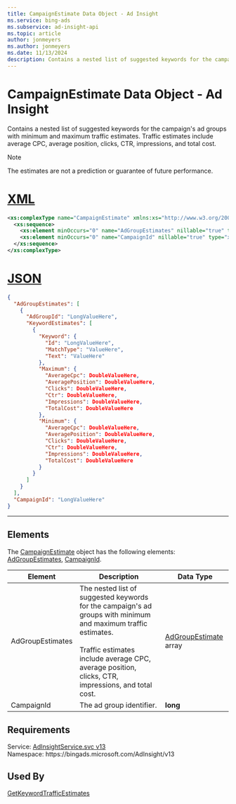 ```yaml
---
title: CampaignEstimate Data Object - Ad Insight
ms.service: bing-ads
ms.subservice: ad-insight-api
ms.topic: article
author: jonmeyers
ms.author: jonmeyers
ms.date: 11/13/2024
description: Contains a nested list of suggested keywords for the campaign's ad groups with minimum and maximum traffic estimates.
---
```

# CampaignEstimate Data Object - Ad Insight
Contains a nested list of suggested keywords for the campaign's ad groups with minimum and maximum traffic estimates. Traffic estimates include average CPC, average position, clicks, CTR, impressions, and total cost.

> [!NOTE]
> The estimates are not a prediction or guarantee of future performance.

# [XML](#tab/xml)

```xml
<xs:complexType name="CampaignEstimate" xmlns:xs="http://www.w3.org/2001/XMLSchema">
  <xs:sequence>
    <xs:element minOccurs="0" name="AdGroupEstimates" nillable="true" type="tns:ArrayOfAdGroupEstimate" />
    <xs:element minOccurs="0" name="CampaignId" nillable="true" type="xs:long" />
  </xs:sequence>
</xs:complexType>
```

# [JSON](#tab/json)

```json
{
  "AdGroupEstimates": [
    {
      "AdGroupId": "LongValueHere",
      "KeywordEstimates": [
        {
          "Keyword": {
            "Id": "LongValueHere",
            "MatchType": "ValueHere",
            "Text": "ValueHere"
          },
          "Maximum": {
            "AverageCpc": DoubleValueHere,
            "AveragePosition": DoubleValueHere,
            "Clicks": DoubleValueHere,
            "Ctr": DoubleValueHere,
            "Impressions": DoubleValueHere,
            "TotalCost": DoubleValueHere
          },
          "Minimum": {
            "AverageCpc": DoubleValueHere,
            "AveragePosition": DoubleValueHere,
            "Clicks": DoubleValueHere,
            "Ctr": DoubleValueHere,
            "Impressions": DoubleValueHere,
            "TotalCost": DoubleValueHere
          }
        }
      ]
    }
  ],
  "CampaignId": "LongValueHere"
}
```

-----

## <a name="elements"></a>Elements

The [CampaignEstimate](campaignestimate.md) object has the following elements: [AdGroupEstimates](#adgroupestimates), [CampaignId](#campaignid).

|Element|Description|Data Type|
|-----------|---------------|-------------|
|<a name="adgroupestimates"></a>AdGroupEstimates|The nested list of suggested keywords for the campaign's ad groups with minimum and maximum traffic estimates.<br/><br/>Traffic estimates include average CPC, average position, clicks, CTR, impressions, and total cost.|[AdGroupEstimate](adgroupestimate.md) array|
|<a name="campaignid"></a>CampaignId|The ad group identifier.|**long**|

## Requirements
Service: [AdInsightService.svc v13](https://adinsight.api.bingads.microsoft.com/Api/Advertiser/AdInsight/v13/AdInsightService.svc)  
Namespace: https\://bingads.microsoft.com/AdInsight/v13  

## Used By
[GetKeywordTrafficEstimates](getkeywordtrafficestimates.md)  
